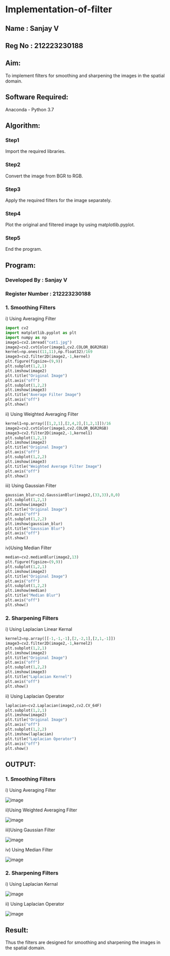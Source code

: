 # Implementation-of-filter
## Name : Sanjay V
## Reg No : 212223230188
## Aim:
To implement filters for smoothing and sharpening the images in the spatial domain.

## Software Required:
Anaconda - Python 3.7

## Algorithm:
### Step1
Import the required libraries.

### Step2
Convert the image from BGR to RGB.

### Step3
Apply the required filters for the image separately.

### Step4
Plot the original and filtered image by using matplotlib.pyplot.

### Step5
End the program.

## Program:
### Developed By : Sanjay V
### Register Number : 212223230188

### 1. Smoothing Filters

i) Using Averaging Filter
```Python
import cv2
import matplotlib.pyplot as plt
import numpy as np
image1=cv2.imread("cat1.jpg")
image2=cv2.cvtColor(image1,cv2.COLOR_BGR2RGB)
kernel=np.ones((11,11),np.float32)/169
image3=cv2.filter2D(image2,-1,kernel)
plt.figure(figsize=(9,9))
plt.subplot(1,2,1)
plt.imshow(image2)
plt.title("Original Image")
plt.axis("off")
plt.subplot(1,2,2)
plt.imshow(image3)
plt.title("Average Filter Image")
plt.axis("off")
plt.show()

```
ii) Using Weighted Averaging Filter
```Python
kernel1=np.array([[1,2,1],[2,4,2],[1,2,1]])/16
image2=cv2.cvtColor(image1,cv2.COLOR_BGR2RGB)
image3=cv2.filter2D(image2,-1,kernel1)
plt.subplot(1,2,1)
plt.imshow(image2)
plt.title("Original Image")
plt.axis("off")
plt.subplot(1,2,2)
plt.imshow(image3)
plt.title("Weighted Average Filter Image")
plt.axis("off")
plt.show()

```
iii) Using Gaussian Filter
```Python
gaussian_blur=cv2.GaussianBlur(image2,(33,33),0,0)
plt.subplot(1,2,1)
plt.imshow(image2)
plt.title("Original Image")
plt.axis("off")
plt.subplot(1,2,2)
plt.imshow(gaussian_blur)
plt.title("Gaussian Blur")
plt.axis("off")
plt.show()

```
iv)Using Median Filter
```Python
median=cv2.medianBlur(image2,13)
plt.figure(figsize=(9,9))
plt.subplot(1,2,1)
plt.imshow(image2)
plt.title("Original Image")
plt.axis("off")
plt.subplot(1,2,2)
plt.imshow(median)
plt.title("Median Blur")
plt.axis("off")
plt.show()

```

### 2. Sharpening Filters
i) Using Laplacian Linear Kernal
```Python
kernel2=np.array([[-1,-1,-1],[2,-2,1],[2,1,-1]])
image3=cv2.filter2D(image2,-1,kernel2)
plt.subplot(1,2,1)
plt.imshow(image2)
plt.title("Original Image")
plt.axis("off")
plt.subplot(1,2,2)
plt.imshow(image3)
plt.title("Laplacian Kernel")
plt.axis("off")
plt.show()

```
ii) Using Laplacian Operator
```Python
laplacian=cv2.Laplacian(image2,cv2.CV_64F)
plt.subplot(1,2,1)
plt.imshow(image2)
plt.title("Original Image")
plt.axis("off")
plt.subplot(1,2,2)
plt.imshow(laplacian)
plt.title("Laplacian Operator")
plt.axis("off")
plt.show()

```

## OUTPUT:
### 1. Smoothing Filters

i) Using Averaging Filter

![image](https://github.com/user-attachments/assets/2d0274cc-a345-4e13-9191-80df87b58c27)

ii)Using Weighted Averaging Filter

![image](https://github.com/user-attachments/assets/92a6381e-3633-4fc4-9e19-95ecb5a10408)

iii)Using Gaussian Filter

![image](https://github.com/user-attachments/assets/58153cf6-0cd6-4635-86f4-c8be092e5bbb)

iv) Using Median Filter

![image](https://github.com/user-attachments/assets/7184e2e6-8d25-4c14-85ce-3651d378d853)

### 2. Sharpening Filters

i) Using Laplacian Kernal

![image](https://github.com/user-attachments/assets/5b660aa3-4390-48eb-885f-1b2822a61418)

ii) Using Laplacian Operator

![image](https://github.com/user-attachments/assets/fc210d9c-1b6c-4ae8-b5fa-76a8e7ecdcb2)

## Result:
Thus the filters are designed for smoothing and sharpening the images in the spatial domain.

